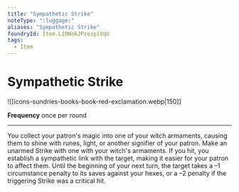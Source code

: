 ```yaml
---
title: "Sympathetic Strike"
noteType: ":luggage:"
aliases: "Sympathetic Strike"
foundryId: Item.LIONo6JPzezpiVqU
tags:
  - Item
---
```


# Sympathetic Strike
![[icons-sundries-books-book-red-exclamation.webp|150]]

**Frequency** once per round

* * *

You collect your patron's magic into one of your witch armaments, causing them to shine with runes, light, or another signifier of your patron. Make an unarmed Strike with one with your witch's armaments. If you hit, you establish a sympathetic link with the target, making it easier for your patron to affect them. Until the beginning of your next turn, the target takes a –1 circumstance penalty to its saves against your hexes, or a –2 penalty if the triggering Strike was a critical hit.
